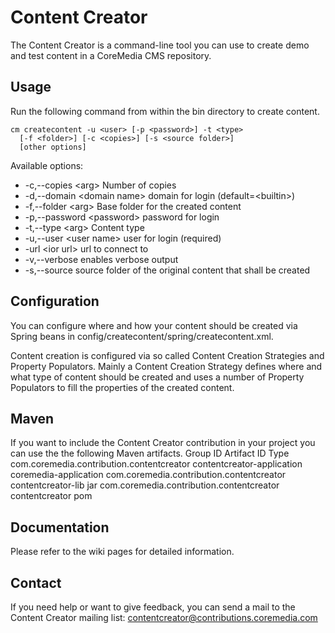 Content Creator
===============

The Content Creator is a command-line tool you can use to create demo and test content in a CoreMedia CMS repository.


Usage
-----

Run the following command from within the bin directory to create content.

    cm createcontent -u <user> [-p <password>] -t <type>
      [-f <folder>] [-c <copies>] [-s <source folder>]
      [other options]

Available options:
*    -c,--copies \<arg\> 	Number of copies
*    -d,--domain \<domain name\> 	domain for login (default=\<builtin\>)
*    -f,--folder \<arg\> 	Base folder for the created content
*    -p,--password \<password\> 	password for login
*    -t,--type \<arg\> 	Content type
*    -u,--user \<user name\> 	user for login (required)
*    -url \<ior url\> 	url to connect to
*    -v,--verbose 	enables verbose output
*    -s,--source 	source folder of the original content that shall be created


Configuration
-------------

You can configure where and how your content should be created via Spring beans in
    config/createcontent/spring/createcontent.xml.

Content creation is configured via so called Content Creation Strategies and Property Populators.
Mainly a Content Creation Strategy defines where and what type of content should be created and uses a number of
Property Populators to fill the properties of the created content.


Maven
-----

If you want to include the Content Creator contribution in your project you can use the the following Maven artifacts.
Group ID 	Artifact ID 	Type
com.coremedia.contribution.contentcreator 	contentcreator-application 	coremedia-application
com.coremedia.contribution.contentcreator 	contentcreator-lib 	jar
com.coremedia.contribution.contentcreator 	contentcreator 	pom


Documentation
-------------

Please refer to the wiki pages for detailed information.


Contact
-------

If you need help or want to give feedback, you can send a mail to the Content Creator mailing list:
contentcreator@contributions.coremedia.com